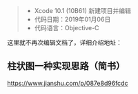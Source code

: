
> * Xcode 10.1 (10B61) 新建项目并编辑
> * 代码日期：2019年01月06日
> * 代码语言：Objective-C

这里就不再次编辑文档了，详细介绍地址：

## 柱状图一种实现思路（简书）
https://www.jianshu.com/p/087e8d96fcdc
